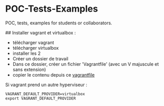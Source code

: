 # POC-Tests-Examples

POC, tests, examples for students or collaborators.

## Installer vagrant et virtualbox :

* télécharger vagrant
* télécharger virtualbox
* installer les 2
* Créer un dossier de travail
* Dans ce dossier, créer un fichier 'Vagrantfile' (avec un V majuscule et sans extension)
* copier le contenu depuis ce [vagrantfile](https://raw.githubusercontent.com/micheelengronne/POC-Tests-Examples/main/Vagrantfile)

Si vagrant prend un autre hyperviseur :

````
VAGRANT_DEFAULT_PROVIDER=virtualbox
export VAGRANT_DEFAULT_PROVIDER
````
